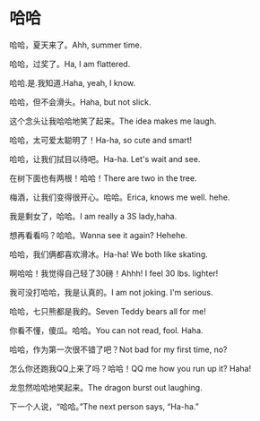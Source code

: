 # 哈哈

<p><span class="chinese">哈哈，夏天来了。</span><span class="english">Ahh, summer time.</span></p>

<p><span class="chinese">哈哈，过奖了。</span><span class="english">Ha, I am flattered.</span></p>

<p><span class="chinese">哈哈.是.我知道.</span><span class="english">Haha, yeah, I know.</span></p>

<p><span class="chinese">哈哈，但不会滑头。</span><span class="english">Haha, but not slick.</span></p>

<p><span class="chinese">这个念头让我哈哈地笑了起来。</span><span class="english">The idea makes me laugh.</span></p>

<p><span class="chinese">哈哈，太可爱太聪明了！</span><span class="english">Ha-ha, so cute and smart!</span></p>

<p><span class="chinese">哈哈，让我们拭目以待吧。</span><span class="english">Ha-ha. Let's wait and see.</span></p>

<p><span class="chinese">在树下面也有两根！哈哈！</span><span class="english">There are two in the tree.</span></p>

<p><span class="chinese">梅酒，让我们变得很开心。哈哈。</span><span class="english">Erica, knows me well. hehe.</span></p>

<p><span class="chinese">我是剩女了，哈哈。</span><span class="english">I am really a 3S lady,haha.</span></p>

<p><span class="chinese">想再看看吗？哈哈。</span><span class="english">Wanna see it again? Hehehe.</span></p>

<p><span class="chinese">哈哈，我们俩都喜欢滑冰。</span><span class="english">Ha-ha! We both like skating.</span></p>

<p><span class="chinese">啊哈哈！我觉得自己轻了30磅！</span><span class="english">Ahhh! I feel 30 lbs. lighter!</span></p>

<p><span class="chinese">我可没打哈哈，我是认真的。</span><span class="english">I am not joking. I'm serious.</span></p>

<p><span class="chinese">哈哈，七只熊都是我的。</span><span class="english">Seven Teddy bears all for me!</span></p>

<p><span class="chinese">你看不懂，傻瓜。哈哈。</span><span class="english">You can not read, fool. Haha.</span></p>

<p><span class="chinese">哈哈，作为第一次很不错了吧？</span><span class="english">Not bad for my first time, no?</span></p>

<p><span class="chinese">怎么你还跑我QQ上来了吗？哈哈！</span><span class="english">QQ me how you run up it? Haha!</span></p>

<p><span class="chinese">龙忽然哈哈地笑起来。</span><span class="english">The dragon burst out laughing.</span></p>

<p><span class="chinese">下一个人说，“哈哈。”</span><span class="english">The next person says, “Ha-ha.”</span></p>

